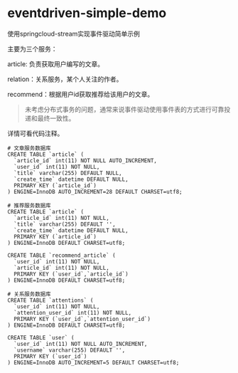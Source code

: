 # eventdriven-simple-demo
使用springcloud-stream实现事件驱动简单示例

主要为三个服务：

article: 负责获取用户编写的文章。

relation：关系服务，某个人关注的作者。

recommend：根据用户id获取推荐给该用户的文章。

> 未考虑分布式事务的问题，通常来说事件驱动使用事件表的方式进行可靠投递和最终一致性。

详情可看代码注释。

```mysql
# 文章服务数据库
CREATE TABLE `article` (
  `article_id` int(11) NOT NULL AUTO_INCREMENT,
  `user_id` int(11) NOT NULL,
  `title` varchar(255) DEFAULT NULL,
  `create_time` datetime DEFAULT NULL,
  PRIMARY KEY (`article_id`)
) ENGINE=InnoDB AUTO_INCREMENT=28 DEFAULT CHARSET=utf8;

# 推荐服务数据库
CREATE TABLE `article` (
  `article_id` int(11) NOT NULL,
  `title` varchar(255) DEFAULT '',
  `create_time` datetime DEFAULT NULL,
  PRIMARY KEY (`article_id`)
) ENGINE=InnoDB DEFAULT CHARSET=utf8;

CREATE TABLE `recommend_article` (
  `user_id` int(11) NOT NULL,
  `article_id` int(11) NOT NULL,
  PRIMARY KEY (`user_id`,`article_id`)
) ENGINE=InnoDB DEFAULT CHARSET=utf8;

# 关系服务数据库
CREATE TABLE `attentions` (
  `user_id` int(11) NOT NULL,
  `attention_user_id` int(11) NOT NULL,
  PRIMARY KEY (`user_id`,`attention_user_id`)
) ENGINE=InnoDB DEFAULT CHARSET=utf8;

CREATE TABLE `user` (
  `user_id` int(11) NOT NULL AUTO_INCREMENT,
  `username` varchar(255) DEFAULT '',
  PRIMARY KEY (`user_id`)
) ENGINE=InnoDB AUTO_INCREMENT=5 DEFAULT CHARSET=utf8;
```


